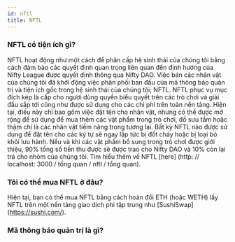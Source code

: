 ```yaml
---
id: nftl
title: NFTL
---
```


### NFTL có tiện ích gì?

NFTL hoạt động như một cách để phân cấp hệ sinh thái của chúng tôi bằng cách đảm bảo các quyết định quan trọng liên quan đến định hướng của Nifty League được quyết định thông qua Nifty DAO. Việc bán các nhân vật của chúng tôi đã khởi động việc phân phối ban đầu của mã thông báo quản trị và tiện ích gốc trong hệ sinh thái của chúng tôi; NFTL. NFTL phục vụ mục đích kép là cấp cho người dùng quyền biểu quyết trên các trò chơi và giải đấu sắp tới cũng như được sử dụng cho các chi phí trên toàn nền tảng. Hiện tại, điều này chỉ bao gồm việc đặt tên cho nhân vật, nhưng có thể được mở rộng để sử dụng để mua thêm các vật phẩm trong trò chơi, đồ sưu tầm hoặc thậm chí là các nhân vật tiềm năng trong tương lai. Bất kỳ NFTL nào được sử dụng để đặt tên cho các ký tự sẽ ngay lập tức bị đốt cháy hoặc bị loại bỏ khỏi lưu hành. Nếu và khi các vật phẩm bổ sung trong trò chơi được giới thiệu, 90% tổng số tiền thu được sẽ được trao cho Nifty DAO và 10% còn lại trả cho nhóm của chúng tôi. Tìm hiểu thêm về NFTL \[here\] (http: // localhost: 3000 / tổng quan / nftl / tổng quan).

### Tôi có thể mua NFTL ở đâu?

Hiện tại, bạn có thể mua NFTL bằng cách hoán đổi ETH (hoặc WETH) lấy NFTL trên một nền tảng giao dịch phi tập trung như \[SushiSwap\] (https://sushi.com/).

### Mã thông báo quản trị là gì?
